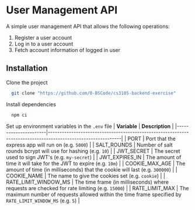 
# User Management API

A simple user management API that allows the following operations:

1. Register a user account
2. Log in to a user account
3. Fetch account information of logged in user



## Installation

Clone the project

```bash
  git clone "https://github.com/0-BSCode/cs3105-backend-exercise"
```

Install dependencies
```bash
  npm ci
```

Set up environment variables in the `.env` file
| **Variable**         | **Description**                                                                                             |
|----------------------|-------------------------------------------------------------------------------------------------------------|
| PORT                 | Port that the express app will run on (e.g. `5000`) |
| SALT_ROUNDS          | Number of salt rounds bcrypt will use for hashing (e.g. `10`)                                               |
| JWT_SECRET           | The secret used to sign JWT's (e.g. `my-secret`)                                                            |
| JWT_EXPIRES_IN       | The amount of time it will take for the JWT to expire (e.g. `10m`)                                          |
| COOKIE_MAX_AGE       | The amount of time (in milliseconds) that the cookie will last (e.g. `300000`)                              |
| COOKIE_NAME          | The name to give the cookies set (e.g. `cookie`)                                                            |
| RATE_LIMIT_WINDOW_MS | The time frame (in milliseconds) where requests are checked for rate limiting (e.g. `15000`)                |
| RATE_LIMIT_MAX       | The maximum number of requests allowed within the time frame specified by `RATE_LIMIT_WINDOW_MS` (e.g. `5`) |